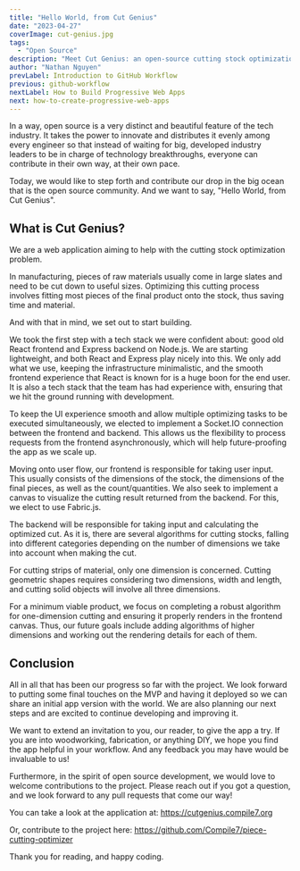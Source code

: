 ```yaml
---
title: "Hello World, from Cut Genius"
date: "2023-04-27"
coverImage: cut-genius.jpg
tags:
  - "Open Source"
description: "Meet Cut Genius: an open-source cutting stock optimization web app for DIY enthusiasts & manufacturers. Save time and materials & join our growing community!"
author: "Nathan Nguyen"
prevLabel: Introduction to GitHub Workflow
previous: github-workflow
nextLabel: How to Build Progressive Web Apps
next: how-to-create-progressive-web-apps
---
```


In a way, open source is a very distinct and beautiful feature of the tech industry. It takes the power to innovate and distributes it evenly among every engineer so that instead of waiting for big, developed industry leaders to be in charge of technology breakthroughs, everyone can contribute in their own way, at their own pace.

Today, we would like to step forth and contribute our drop in the big ocean that is the open source community. And we want to say, "Hello World, from Cut Genius".

## What is Cut Genius?

We are a web application aiming to help with the cutting stock optimization problem.

In manufacturing, pieces of raw materials usually come in large slates and need to be cut down to useful sizes. Optimizing this cutting process involves fitting most pieces of the final product onto the stock, thus saving time and material.

And with that in mind, we set out to start building.

We took the first step with a tech stack we were confident about: good old React frontend and Express backend on Node.js. We are starting lightweight, and both React and Express play nicely into this. We only add what we use, keeping the infrastructure minimalistic, and the smooth frontend experience that React is known for is a huge boon for the end user. It is also a tech stack that the team has had experience with, ensuring that we hit the ground running with development.

To keep the UI experience smooth and allow multiple optimizing tasks to be executed simultaneously, we elected to implement a Socket.IO connection between the frontend and backend. This allows us the flexibility to process requests from the frontend asynchronously, which will help future-proofing the app as we scale up.

Moving onto user flow, our frontend is responsible for taking user input. This usually consists of the dimensions of the stock, the dimensions of the final pieces, as well as the count/quantities. We also seek to implement a canvas to visualize the cutting result returned from the backend. For this, we elect to use Fabric.js.

The backend will be responsible for taking input and calculating the optimized cut. As it is, there are several algorithms for cutting stocks, falling into different categories depending on the number of dimensions we take into account when making the cut.

For cutting strips of material, only one dimension is concerned. Cutting geometric shapes requires considering two dimensions, width and length, and cutting solid objects will involve all three dimensions. 

For a minimum viable product, we focus on completing a robust algorithm for one-dimension cutting and ensuring it properly renders in the frontend canvas. Thus, our future goals include adding algorithms of higher dimensions and working out the rendering details for each of them.

## Conclusion
All in all that has been our progress so far with the project. We look forward to putting some final touches on the MVP and having it deployed so we can share an initial app version with the world. We are also planning our next steps and are excited to continue developing and improving it.

We want to extend an invitation to you, our reader, to give the app a try. If you are into woodworking, fabrication, or anything DIY, we hope you find the app helpful in your workflow. And any feedback you may have would be invaluable to us!

Furthermore, in the spirit of open source development, we would love to welcome contributions to the project. Please reach out if you got a question, and we look forward to any pull requests that come our way!

You can take a look at the application at: https://cutgenius.compile7.org

Or, contribute to the project here: https://github.com/Compile7/piece-cutting-optimizer 

Thank you for reading, and happy coding.
